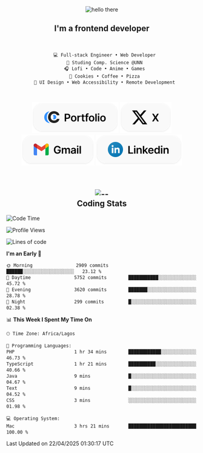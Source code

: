 <div align="center">
  
  <img src="https://readme-typing-svg.demolab.com?font=Fira+Code&weight=600&size=24&duration=4000&pause=300&color=3291FF&center=true&vCenter=true&random=false&width=300&height=24&lines=Hey+There;Hola;Namaste;Aloha;Bonjour;Konnichiwa" alt="hello there" height="36" width="300" />
  <h2>I'm a frontend developer</h2>
  
</div>

<br/>

<div align="center">
  
  ```
    💻 Full-stack Engineer • Web Developer
    💼 Studing Comp. Science @UNN
    🎧 Lofi • Code • Anime • Games
    🍪 Cookies • Coffee • Pizza
    📖 UI Design • Web Accessibility • Remote Development
  ```

</div>

<br/>

<div align="center">

  [![portfolio](./assets/badge-portfolio.svg)](https://okoyecharles.com)
  [![X](./assets/badge-x.svg)](https://x.com/okoyecharlesk)
  [![mail](./assets/badge-mail.svg)](mailto:okoyecharles509@gmail.com)
  [![linkedin](./assets/badge-linkedin.svg)](https://linkedin.com/in/okoyecharles)
  
</div>

<br/>



<div align="center">

  <h2>
    <img src="https://media.giphy.com/media/UVG0BN8TOMKkPOJS6e/giphy.gif?cid=790b7611dhvp8dydhh4r22mjr73owy4d5zzlo7s5zyk60w8s&ep=v1_stickers_search&rid=giphy.gif&ct=s" alt="--" height="50" width="50" />
    <br/>
    Coding Stats
  </h2>
  
</div>

<!--START_SECTION:waka-->
![Code Time](http://img.shields.io/badge/Code%20Time-630%20hrs%2013%20mins-blue)

![Profile Views](http://img.shields.io/badge/Profile%20Views-7-blue)

![Lines of code](https://img.shields.io/badge/From%20Hello%20World%20I%27ve%20Written-8.6%20million%20lines%20of%20code-blue)

**I'm an Early 🐤** 

```text
🌞 Morning                2909 commits        ██████░░░░░░░░░░░░░░░░░░░   23.12 % 
🌆 Daytime                5752 commits        ███████████░░░░░░░░░░░░░░   45.72 % 
🌃 Evening                3620 commits        ███████░░░░░░░░░░░░░░░░░░   28.78 % 
🌙 Night                  299 commits         █░░░░░░░░░░░░░░░░░░░░░░░░   02.38 % 
```


📊 **This Week I Spent My Time On** 

```text
🕑︎ Time Zone: Africa/Lagos

💬 Programming Languages: 
PHP                      1 hr 34 mins        ████████████░░░░░░░░░░░░░   46.73 % 
TypeScript               1 hr 21 mins        ██████████░░░░░░░░░░░░░░░   40.66 % 
Java                     9 mins              █░░░░░░░░░░░░░░░░░░░░░░░░   04.67 % 
Text                     9 mins              █░░░░░░░░░░░░░░░░░░░░░░░░   04.52 % 
CSS                      3 mins              ░░░░░░░░░░░░░░░░░░░░░░░░░   01.98 % 

💻 Operating System: 
Mac                      3 hrs 21 mins       █████████████████████████   100.00 % 
```


 Last Updated on 22/04/2025 01:30:17 UTC
<!--END_SECTION:waka-->
